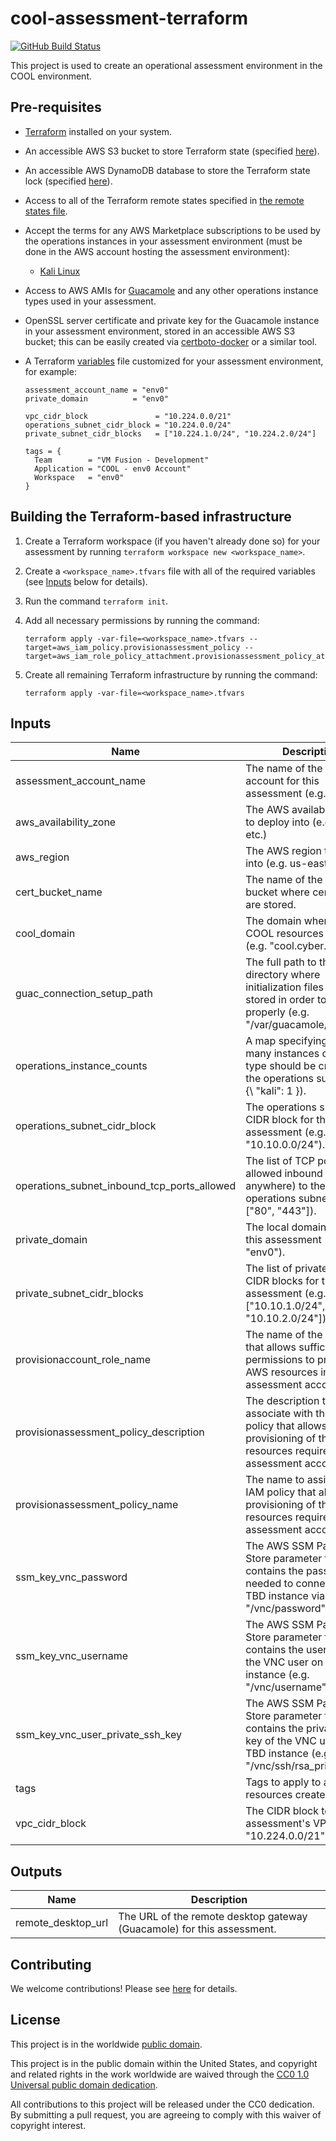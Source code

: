# cool-assessment-terraform #

[![GitHub Build Status](https://github.com/cisagov/cool-assessment-terraform/workflows/build/badge.svg)](https://github.com/cisagov/cool-assessment-terraform/actions)

This project is used to create an operational assessment environment in
the COOL environment.

## Pre-requisites ##

- [Terraform](https://www.terraform.io/) installed on your system.
- An accessible AWS S3 bucket to store Terraform state
  (specified [here](backend.tf)).
- An accessible AWS DynamoDB database to store the Terraform state lock
  (specified [here](backend.tf)).
- Access to all of the Terraform remote states specified in
  [the remote states file](remote_states.tf).
- Accept the terms for any AWS Marketplace subscriptions to be used by the
  operations instances in your assessment environment (must be done in
  the AWS account hosting the assessment environment):
  - [Kali Linux](https://console.aws.amazon.com/marketplace/home?#/subscriptions/U1VCU0NSSVBUSU9OQEBAOGI3ZmRmZTMtOGNkNS00M2NjLThlNWUtNGUwZTdmNDEzOWQ1)
- Access to AWS AMIs for [Guacamole](https://github.com/cisagov/guacamole-packer)
  and any other operations instance types used in your assessment.
- OpenSSL server certificate and private key for the Guacamole instance
  in your assessment environment, stored in an accessible AWS S3 bucket;
  this can be easily created via
  [certboto-docker](https://github.com/cisagov/certboto-docker)
  or a similar tool.
- A Terraform [variables](variables.tf) file customized for your
  assessment environment, for example:

  ```console
  assessment_account_name = "env0"
  private_domain          = "env0"

  vpc_cidr_block               = "10.224.0.0/21"
  operations_subnet_cidr_block = "10.224.0.0/24"
  private_subnet_cidr_blocks   = ["10.224.1.0/24", "10.224.2.0/24"]

  tags = {
    Team        = "VM Fusion - Development"
    Application = "COOL - env0 Account"
    Workspace   = "env0"
  }
  ```

## Building the Terraform-based infrastructure ##

1. Create a Terraform workspace (if you haven't already done so) for
   your assessment by running `terraform workspace new <workspace_name>`.
1. Create a `<workspace_name>.tfvars` file with all of the required
   variables (see [Inputs](#Inputs) below for details).
1. Run the command `terraform init`.
1. Add all necessary permissions by running the command:

   ```console
   terraform apply -var-file=<workspace_name>.tfvars --target=aws_iam_policy.provisionassessment_policy --target=aws_iam_role_policy_attachment.provisionassessment_policy_attachment
   ```

1. Create all remaining Terraform infrastructure by running the command:

   ```console
   terraform apply -var-file=<workspace_name>.tfvars
   ```

## Inputs ##

| Name | Description | Type | Default | Required |
|------|-------------|:----:|:-------:|:--------:|
| assessment_account_name | The name of the AWS account for this assessment (e.g. "env0"). | string | | yes |
| aws_availability_zone | The AWS availability zone to deploy into (e.g. a, b, c, etc.) | string | `a` | no |
| aws_region | The AWS region to deploy into (e.g. us-east-1). | string | `us-east-1` | no |
| cert_bucket_name | The name of the AWS S3 bucket where certificates are stored. | string | `cisa-cool-certificates` | no |
| cool_domain | The domain where the COOL resources reside (e.g. "cool.cyber.dhs.gov"). | string | `cool.cyber.dhs.gov` | no |
| guac_connection_setup_path | The full path to the dbinit directory where initialization files must be stored in order to work properly (e.g. "/var/guacamole/dbinit"). | string | `/var/guacamole/dbinit` | no |
| operations_instance_counts | A map specifying how many instances of each type should be created in the operations subnet (e.g. {\ "kali\": 1 }). | map(number) | `{ "kali": 1 }` | no |
| operations_subnet_cidr_block | The operations subnet CIDR block for this assessment (e.g. "10.10.0.0/24"). | string | | yes |
| operations_subnet_inbound_tcp_ports_allowed | The list of TCP ports allowed inbound (from anywhere) to the operations subnet (e.g. ["80", "443"]). | list(string) | `["80", "443"]` | no |
| private_domain | The local domain to use for this assessment (e.g. "env0"). | string | | yes |
| private_subnet_cidr_blocks | The list of private subnet CIDR blocks for this assessment (e.g. ["10.10.1.0/24", "10.10.2.0/24"]). | list(string) | | yes |
| provisionaccount_role_name | The name of the IAM role that allows sufficient permissions to provision all AWS resources in the assessment account. | string | `ProvisionAccount` | no |
| provisionassessment_policy_description | The description to associate with the IAM policy that allows provisioning of the resources required in the assessment account. | string | `Allows provisioning of the resources required in the assessment account` | no |
| provisionassessment_policy_name | The name to assign the IAM policy that allows provisioning of the resources required in the assessment account. | string | `ProvisionAssessment` | no |
| ssm_key_vnc_password | The AWS SSM Parameter Store parameter that contains the password needed to connect to the TBD instance via VNC (e.g. "/vnc/password"). | string | `/vnc/password` | no |
| ssm_key_vnc_username | The AWS SSM Parameter Store parameter that contains the username of the VNC user on the TBD instance (e.g. "/vnc/username"). | string | `/vnc/username` | no |
| ssm_key_vnc_user_private_ssh_key | The AWS SSM Parameter Store parameter that contains the private SSH key of the VNC user on the TBD instance (e.g. "/vnc/ssh/rsa_private_key". | string | `/vnc/ssh/rsa_private_key` | no |
| tags | Tags to apply to all AWS resources created | map(string) | `{}` | no |
| vpc_cidr_block | The CIDR block to use this assessment's VPC (e.g. "10.224.0.0/21"). | string | | yes |

## Outputs ##

| Name | Description |
|------|-------------|
| remote_desktop_url | The URL of the remote desktop gateway (Guacamole) for this assessment. |

## Contributing ##

We welcome contributions!  Please see [here](CONTRIBUTING.md) for
details.

## License ##

This project is in the worldwide [public domain](LICENSE).

This project is in the public domain within the United States, and
copyright and related rights in the work worldwide are waived through
the [CC0 1.0 Universal public domain
dedication](https://creativecommons.org/publicdomain/zero/1.0/).

All contributions to this project will be released under the CC0
dedication. By submitting a pull request, you are agreeing to comply
with this waiver of copyright interest.
